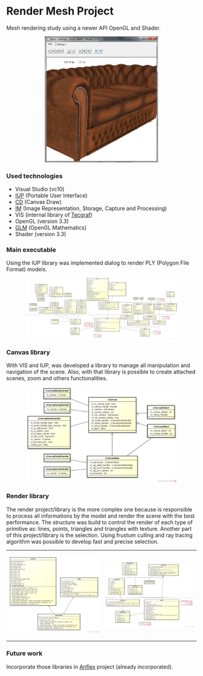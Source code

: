 # Render Mesh Project

<p>Mesh rendering study using a newer API OpenGL and Shader.</p> 

<p align="center"><img src="image.jpg" width="300px"/></p>

<h3>Used technologies</h3>
<ul>
<li>Visual Studio (vc10)</li>
<li><a href="http://www.tecgraf.puc-rio.br/iup/">IUP</a> (Portable User Interface) </li>
<li><a href="http://www.tecgraf.puc-rio.br/cd/">CD</a> (Canvas Draw)</li>
<li><a href="http://www.tecgraf.puc-rio.br/im/">IM</a> (Image Representation, Storage, Capture and Processing)</li>
<li>VIS (internal library of <a href="http://www.tecgraf.puc-rio.br/">Tecgraf</a>)</li>
<li>OpenGL (version 3.3)</li>
<li><a href="http://glm.g-truc.net/">GLM</a> (OpenGL Mathematics)</li>
<li>Shader (version 3.3)</li>
</ul>

<h3>Main executable</h3>

<p>Using the IUP library was implemented dialog to render PLY (Polygon File Format) models.</p>

<p align="center"><img src="main.png" width="400px"/></p>

<h3>Canvas library</h3>

<p>With VIS and IUP, was developed a library to manage all manipulation and navigation of the scene. Also, with that library is possible to create attached scenes, zoom and others functionalities.</p>

<p align="center"><img src="canvas.png" width="400px"/></p>

<h3>Render library</h3>

<p>The render project/library is the more complex one because is responsible to process all informations by the model and render the scene with the best performance. 
The structure was build to control the render of each type of primitive as: lines, points, triangles and triangles with texture. Another part of this project/library is the selection. 
Using frustum culling and ray tracing algorithm was possible to develop fast and precise selection.</p>

<table>
	<tr>
		<td>
			<p align="center"><img src="MainRender.png" width="400px"/></p>
		</td>
		<td>
			<p align="center"><img src="render.png" width="400px"/></p>
		</td>
	</tr>
</table>

<h3>Future work</h3>
Incorporate those libraries in <a href="http://www.tecgraf.puc-rio.br/sw-anflex.html">Anflex</a> project (already incorporated).

